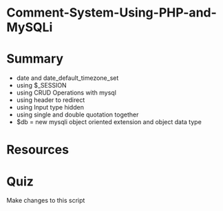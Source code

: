 # Comment-System-Using-PHP-and-MySQLi

# Summary
 * date and date_default_timezone_set
 * using $_SESSION
 * using CRUD Operations with mysql
 * using header to redirect
 * using Input type hidden
 * using single and double quotation together
 * $db = new mysqli object oriented extension and object data type

# Resources


# Quiz
Make changes to this script


